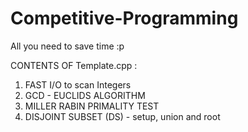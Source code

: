 # Competitive-Programming
All you need to save time :p 

CONTENTS OF Template.cpp :

1. FAST I/O to scan Integers
2. GCD - EUCLIDS ALGORITHM
3. MILLER RABIN PRIMALITY TEST
4. DISJOINT SUBSET (DS) - setup, union and root
